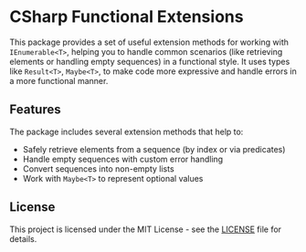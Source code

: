 
# CSharp Functional Extensions

This package provides a set of useful extension methods for working with `IEnumerable<T>`, helping you to handle common scenarios (like retrieving elements or handling empty sequences) in a functional style. It uses types like `Result<T>`, `Maybe<T>`, to make code more expressive and handle errors in a more functional manner.

## Features

The package includes several extension methods that help to:

- Safely retrieve elements from a sequence (by index or via predicates)
- Handle empty sequences with custom error handling
- Convert sequences into non-empty lists
- Work with `Maybe<T>` to represent optional values

## License

This project is licensed under the MIT License - see the [LICENSE](LICENSE) file for details.
